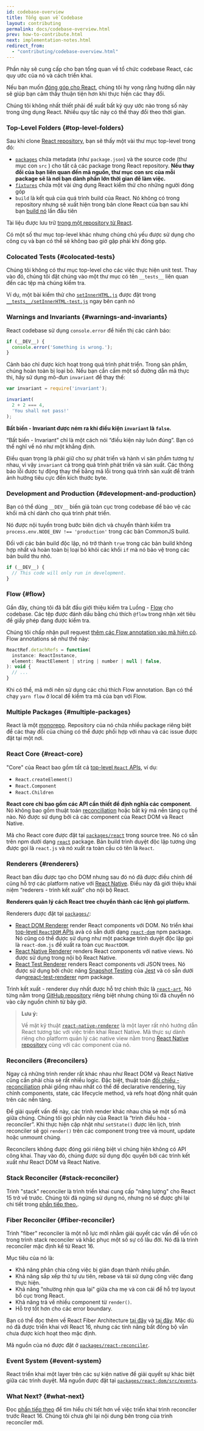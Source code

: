 ```yaml
---
id: codebase-overview
title: Tổng quan về Codebase
layout: contributing
permalink: docs/codebase-overview.html
prev: how-to-contribute.html
next: implementation-notes.html
redirect_from:
  - "contributing/codebase-overview.html"
---
```


Phần này sẽ cung cấp cho bạn tổng quan về tổ chức codebase React, các quy ước của nó và cách triển khai.

Nếu bạn muốn [đóng góp cho React](/docs/how-to-contribute.html), chúng tôi hy vọng rằng hướng dẫn này sẽ giúp bạn cảm thấy thuận tiện hơn khi thực hiện các thay đổi.

Chúng tôi không nhất thiết phải đề xuất bất kỳ quy ước nào trong số này trong ứng dụng React. Nhiều quy tắc này có thể thay đổi theo thời gian.

### Top-Level Folders {#top-level-folders}

Sau khi clone [React repository](https://github.com/facebook/react), bạn sẽ thấy một vài thư mục top-level trong đó:

* [`packages`](https://github.com/facebook/react/tree/main/packages) chứa metadata (như `package.json`) và the source code (thư mục con `src` ) cho tất cả các package trong React repository. **Nếu thay đổi của bạn liên quan đến mã nguồn, thư mục con src của mỗi package sẽ là nơi bạn dành phần lớn thời gian để làm việc.**
* [`fixtures`](https://github.com/facebook/react/tree/main/fixtures) chứa một vài ứng dụng React kiểm thử cho những người đóng góp
* `build` là kết quả của quá trình build của React. Nó không có trong repository nhưng sẽ xuất hiện trong bản clone React của bạn sau khi bạn [build nó](/docs/how-to-contribute.html#development-workflow) lần đầu tiên

Tài liệu được lưu trữ [trong một repository từ React](https://github.com/reactjs/reactjs.org).

Có một số thư mục top-level khác nhưng chúng chủ yếu được sử dụng cho công cụ và bạn có thể sẽ không bao giờ gặp phải khi đóng góp.

### Colocated Tests {#colocated-tests}

Chúng tôi không có thư mục top-level cho các việc thực hiện unit test. Thay vào đó, chúng tôi đặt chúng vào một thư mục có tên `__tests__` liên quan đến các tệp mà chúng kiểm tra.

Ví dụ, một bài kiểm thử cho [`setInnerHTML.js`](https://github.com/facebook/react/blob/87724bd87506325fcaf2648c70fc1f43411a87be/src/renderers/dom/client/utils/setInnerHTML.js) được đặt trong [`__tests__/setInnerHTML-test.js`](https://github.com/facebook/react/blob/87724bd87506325fcaf2648c70fc1f43411a87be/src/renderers/dom/client/utils/__tests__/setInnerHTML-test.js) ngay bên cạnh nó 

### Warnings and Invariants {#warnings-and-invariants}

React codebase sử dụng `console.error` để hiển thị các cảnh báo:

```js
if (__DEV__) {
  console.error('Something is wrong.');
}
```

Cảnh báo chỉ được kích hoạt trong quá trình phát triển. Trong sản phẩm, chúng hoàn toàn bị loại bỏ. Nếu bạn cần cấm một số đường dẫn mã thực thi, hãy sử dụng mô-đun `invariant` để thay thế:

```js
var invariant = require('invariant');

invariant(
  2 + 2 === 4,
  'You shall not pass!'
);
```

**Bất biến - Invariant được ném ra khi điều kiện `invariant` là `false`.**

“Bất biến - Invariant” chỉ là một cách nói “điều kiện này luôn đúng”. Bạn có thể nghĩ về nó như một khẳng định.

Điều quan trọng là phải giữ cho sự phát triển và hành vi sản phẩm tương tự nhau, vì vậy `invariant` cả trong quá trình phát triển và sản xuất. Các thông báo lỗi được tự động thay thế bằng mã lỗi trong quá trình sản xuất để tránh ảnh hưởng tiêu cực đến kích thước byte.

### Development and Production {#development-and-production}

Bạn có thể dùng `__DEV__` biến giả toàn cục trong codebase để bảo vệ các khối mã chỉ dành cho quá trình phát triển.

Nó được nội tuyến trong bước biên dịch và chuyển thành kiểm tra `process.env.NODE_ENV !== 'production'` trong các bản CommonJS build.

Đối với các bản build độc lập, nó trở thành `true` trong các bản build không hợp nhất và hoàn toàn bị loại bỏ khỏi các khối `if` mà nó bảo vệ trong các bản build thu nhỏ.

```js
if (__DEV__) {
  // This code will only run in development.
}
```

### Flow {#flow}

Gần đây, chúng tôi đã bắt đầu giới thiệu kiểm tra Luồng -  [Flow](https://flow.org/) cho codebase. Các tệp được đánh dấu bằng chú thích `@flow` trong nhận xét tiêu đề giấy phép đang được kiểm tra.

Chúng tôi chấp nhận pull request [thêm các Flow annotation vào mã hiện có](https://github.com/facebook/react/pull/7600/files). Flow annotations sẽ như thế này:

```js
ReactRef.detachRefs = function(
  instance: ReactInstance,
  element: ReactElement | string | number | null | false,
): void {
  // ...
}
```

Khi có thể, mã mới nên sử dụng các chú thích Flow annotation.
Bạn có thể chạy `yarn flow` ở local để kiểm tra mã của bạn với Flow.

### Multiple Packages {#multiple-packages}

React là một [monorepo](https://danluu.com/monorepo/). Repository của nó chứa nhiều package riêng biệt để các thay đổi của chúng có thể được phối hợp với nhau và các issue được đặt tại một nơi.

### React Core {#react-core}

"Core" của React bao gồm tất cả [top-level `React` APIs](/docs/react-api.html#react), ví dụ:

* `React.createElement()`
* `React.Component`
* `React.Children`

**React core chỉ bao gồm các API cần thiết để định nghĩa các component**. Nó không bao gồm thuật toán [reconciliation](/docs/reconciliation.html) hoặc bất kỳ mã nền tảng cụ thể nào. Nó được sử dụng bởi cả các component của React DOM và React Native.

Mã cho React core được đặt tại [`packages/react`](https://github.com/facebook/react/tree/main/packages/react) trong source tree. Nó có sẵn trên npm dưới dạng [`react`](https://www.npmjs.com/package/react) package. Bản build trình duyệt độc lập tương ứng được gọi là `react.js` và nó xuất ra toàn cầu có tên là `React`.

### Renderers {#renderers}

React ban đầu được tạo cho DOM nhưng sau đó nó đã được điều chỉnh để cũng hỗ trợ các platform native với [React Native](https://reactnative.dev/). Điều này đã giới thiệu khái niệm “rederers - trình kết xuất” cho nội bộ React.

**Renderers quản lý cách React tree chuyển thành các lệnh gọi platform.**

Renderers được đặt tại [`packages/`](https://github.com/facebook/react/tree/main/packages/):

* [React DOM Renderer](https://github.com/facebook/react/tree/main/packages/react-dom) render React components với DOM. Nó triển khai [top-level `ReactDOM` APIs](/docs/react-dom.html) avà có sẵn dưới dạng [`react-dom`](https://www.npmjs.com/package/react-dom) npm package. Nó cũng có thể được sử dụng như một package trình duyệt độc lập gọi là `react-dom.js` để xuất ra toàn cục `ReactDOM`.
* [React Native Renderer](https://github.com/facebook/react/tree/main/packages/react-native-renderer) renders React components với native views. Nó được sử dụng trong nội bộ React Native.
* [React Test Renderer](https://github.com/facebook/react/tree/main/packages/react-test-renderer) renders React components với JSON trees. Nó được sử dụng bởi chức năng [Snapshot Testing](https://facebook.github.io/jest/blog/2016/07/27/jest-14.html) của [Jest](https://facebook.github.io/jest) và có sẵn dưới dạng[react-test-renderer](https://www.npmjs.com/package/react-test-renderer) npm package.

Trình kết xuất - renderer duy nhất được hỗ trợ chính thức là [`react-art`](https://github.com/facebook/react/tree/main/packages/react-art). Nó từng nằm trong [GitHub repository](https://github.com/reactjs/react-art) riêng biệt nhưng chúng tôi đã chuyển nó vào cây nguồn chính từ bây giờ.

>**Lưu ý:**
>
>Về mặt kỹ thuật [`react-native-renderer`](https://github.com/facebook/react/tree/main/packages/react-native-renderer) là một layer rất nhỏ hướng dẫn React tương tác với việc triển khai React Native. Mã thực sự dành riêng cho platform quản lý các native view nằm trong [React Native repository](https://github.com/facebook/react-native) cùng với các component của nó.

### Reconcilers {#reconcilers}

Ngay cả những trình render rất khác nhau như React DOM và React Native cũng cần phải chia sẻ rất nhiều logic. Đặc biệt, thuật toán [đối chiếu - reconciliation](/docs/reconciliation.html) phải giống nhau nhất có thể để declarative rendering, tùy chỉnh components, state, các lifecycle method, và refs hoạt động nhất quán trên các nền tảng.

Để giải quyết vấn đề này, các trình render khác nhau chia sẻ một số mã giữa chúng. Chúng tôi gọi phần này của React là “trình điều hòa - reconciler”. Khi thực hiện cập nhật như `setState()` được lên lịch, trình reconciler sẽ gọi `render()` trên các component trong tree và mount, update hoặc unmount chúng.

Reconcilers không được đóng gói riêng biệt vì chúng hiện không có API công khai. Thay vào đó, chúng được sử dụng độc quyền bởi các trình kết xuất như React DOM và React Native.

### Stack Reconciler {#stack-reconciler}

Trình "stack" reconciler là trình triển khai cung cấp "năng lượng" cho React 15 trở về trước. Chúng tôi đã ngừng sử dụng nó, nhưng nó sẽ được ghi lại chi tiết trong [phần tiếp theo.](/docs/implementation-notes.html).

### Fiber Reconciler {#fiber-reconciler}

Trình "fiber" reconciler là một nỗ lực mới nhằm giải quyết các vấn đề vốn có trong trình stack reconciler và khắc phục một số sự cố lâu đời. Nó đã là trình reconciler mặc định kể từ React 16.

Mục tiêu của nó là:

* Khả năng phân chia công việc bị gián đoạn thành nhiều phần.
* Khả năng sắp xếp thứ tự ưu tiên, rebase và tái sử dụng công việc đang thực hiện.
* Khả năng "nhường nhịn qua lại" giữa cha mẹ và con cái để hỗ trợ layout bố cục trong React.
* Khả năng trả về nhiều component từ `render()`.
* Hỗ trợ tốt hơn cho các error boundary.

Bạn có thể đọc thêm về React Fiber Architecture [tại đây](https://github.com/acdlite/react-fiber-architecture) và [tại đây](https://blog.ag-grid.com/inside-fiber-an-in-depth-overview-of-the-new-reconciliation-algorithm-in-react). Mặc dù nó đã được triển khai với React 16, nhưng các tính năng bất đồng bộ vẫn chưa được kích hoạt theo mặc định.

Mã nguồn của nó được đặt ở [`packages/react-reconciler`](https://github.com/facebook/react/tree/main/packages/react-reconciler).

### Event System {#event-system}

React triển khai một layer trên các sự kiện native để giải quyết sự khác biệt giữa các trình duyệt. Mã nguồn được đặt tại [`packages/react-dom/src/events`](https://github.com/facebook/react/tree/main/packages/react-dom/src/events).

### What Next? {#what-next}

Đọc [phần tiếp theo](/docs/implementation-notes.html) để tìm hiểu chi tiết hơn về việc triển khai trình reconciler trước React 16. Chúng tôi chưa ghi lại nội dung bên trong của trình reconciler mới.
